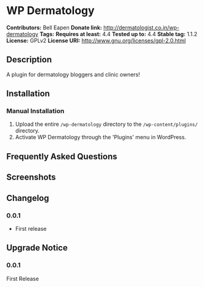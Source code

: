 # WP Dermatology #
**Contributors:**      Bell Eapen
**Donate link:**       http://dermatologist.co.in/wp-dermatology
**Tags:**
**Requires at least:** 4.4
**Tested up to:**      4.4
**Stable tag:**        1.1.2
**License:**           GPLv2
**License URI:**       http://www.gnu.org/licenses/gpl-2.0.html

## Description ##

A plugin for dermatology bloggers and clinic owners!

## Installation ##

### Manual Installation ###

1. Upload the entire `/wp-dermatology` directory to the `/wp-content/plugins/` directory.
2. Activate WP Dermatology through the 'Plugins' menu in WordPress.

## Frequently Asked Questions ##


## Screenshots ##


## Changelog ##

### 0.0.1 ###
* First release

## Upgrade Notice ##

### 0.0.1 ###
First Release
